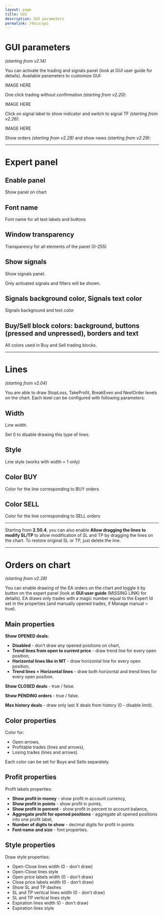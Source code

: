 ```yaml
---
layout: page
title: GUI
description: GUI parameters
permalink: /docs/gui
---
```


# GUI parameters

*(starting from v2.14)*

You can activate the trading and signals panel (look at GUI user guide for details). Available parameters to customize GUI:

IMAGE HERE

One click trading without confirmation *(starting from v2.20)*:

IMAGE HERE

Click on signal label to show indicator and switch to signal TF *(starting from v2.26)*:

IMAGE HERE

Show orders *(starting from v2.28)* and show news *(starting from v2.29)*:

<hr>

# Expert panel

## Enable panel

Show panel on chart


## Font name

Font name for all text labels and buttons


## Window transparency

Transparency for all elements of the panel (0-255)


## Show signals

Show signals panel.

Only activated signals and filters will be shown.


## Signals background color, Signals text color

Signals background and text color


## Buy/Sell block colors: background, buttons (pressed and unpressed), borders and text

All colors used in Buy and Sell trading blocks.


<hr>

# Lines

*(starting from v2.04)*

You are able to draw StopLoss, TakeProfit, BreakEven and NextOrder levels on the chart. Each level can be configured with following parameters:

## Width

Line width.

Set 0 to disable drawing this type of lines.

## Style

Line style (works with width = 1 only)

## Color BUY

Color for the line corresponding to BUY orders


## Color SELL

Color for the line corresponding to SELL orders

<hr>

Starting from **2.50.4**, you can also enable **Allow dragging the lines to modify SL/TP** to allow modification of SL and TP by dragging the lines on the chart. To restore original SL or TP, just delete the line.

<hr>

# Orders on chart

*(starting from v2.28)*

You can enable drawing of the EA orders on the chart and toggle it by button on the expert panel (look at **GUI user guide** (MISSING LINK) for details). EA draws only trades with a magic number equal to the Expert Id set in the properties (and manually opened trades, if Manage manual = true).

## Main properties

**Show OPENED deals**:
* **Disabled** - don’t draw any opened positions on chart,
* **Trend lines from open to current price** - draw trend line for every open position,
* **Horizontal lines like in MT** - draw horizontal line for every open position,
* **Trend lines + Horizontal lines** - draw both horizontal and trend lines for every open position.

**Show CLOSED deals** - true / false.

**Show PENDING orders** - true / false.

**Max history deals** - draw only last X deals from history (0 - disable limit).


## Color properties

Color for:
* Open arrows,
* Profitable trades (lines and arrows),
* Losing trades (lines and arrows).

Each color can be set for Buys and Sells separately.


## Profit properties

Profit labels properties:
* **Show profit in money** - show profit in account currency,
* **Show profit in points** - show profit in points,
* **Show profit in percent** - show profit in percent to account balance,
* **Aggregate profit for opened positions** - aggregate all opened positions into one profit label,
* **Number of digits to show** - decimal digits for profit in points
* **Font name and size** - font properties.


## Style properties

Draw style properties:
* Open-Close lines width (0 - don't draw)
* Open-Close lines style
* Open price labels width (0 - don't draw)
* Close price labels width (0 - don't draw)
* Show SL and TP dashes
* SL and TP vertical lines width (0 - don't draw)
* SL and TP vertical lines style
* Expiration lines width (0 - don't draw)
* Expiration lines style

